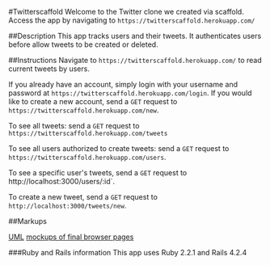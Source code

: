 #Twitterscaffold
Welcome to the Twitter clone we created via scaffold. Access the app by navigating to `https://twitterscaffold.herokuapp.com/`

##Description
This app tracks users and their tweets. It authenticates users before allow tweets to be created or deleted.

##Instructions
Navigate to `https://twitterscaffold.herokuapp.com/` to read current tweets by users.

If you already have an account, simply login with your username and password at `https://twitterscaffold.herokuapp.com/login`. If you would like to create a new account, send a `GET` request to `https://twitterscaffold.herokuapp.com/new`.

To see all tweets:
send a `GET` request to `https://twitterscaffold.herokuapp.com/tweets`

To see all users authorized to create tweets:
send a `GET` request to `https://twitterscaffold.herokuapp.com/users`.

To see a specific user's tweets, send a `GET` request to http://localhost:3000/users/:id`.

To create a new tweet,  send a `GET` request to `http://localhost:3000/tweets/new`.

##Markups

[UML](/IMG_0984.JPG)
[mockups of final browser pages](/IMG_0985.JPG)

###Ruby and Rails information
This app uses Ruby 2.2.1 and Rails 4.2.4
